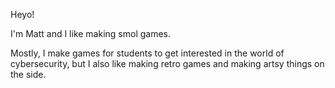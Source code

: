 Heyo!

I'm Matt and I like making smol games.

Mostly, I make games for students to get interested in the world of cybersecurity, but I also like making retro games and making artsy things on the side.
